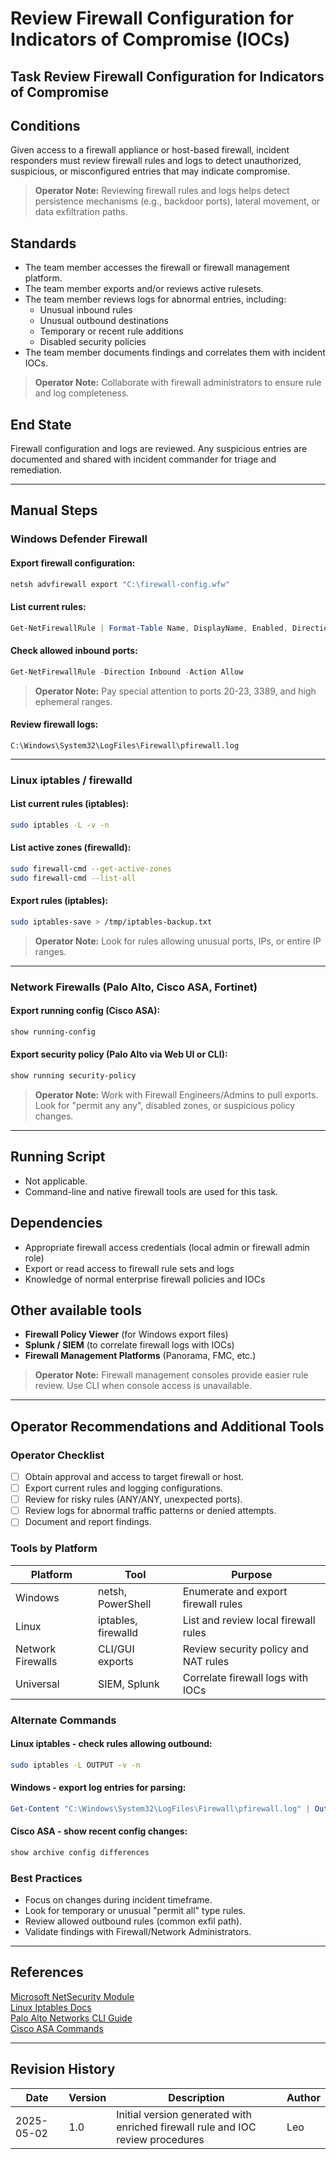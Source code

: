 # Review Firewall Configuration for Indicators of Compromise (IOCs)

## Task Review Firewall Configuration for Indicators of Compromise

## Conditions

Given access to a firewall appliance or host-based firewall, incident responders must review firewall rules and logs to detect unauthorized, suspicious, or misconfigured entries that may indicate compromise.

> **Operator Note:** Reviewing firewall rules and logs helps detect persistence mechanisms (e.g., backdoor ports), lateral movement, or data exfiltration paths.

## Standards

* The team member accesses the firewall or firewall management platform.  
* The team member exports and/or reviews active rulesets.  
* The team member reviews logs for abnormal entries, including:
    * Unusual inbound rules
    * Unusual outbound destinations
    * Temporary or recent rule additions
    * Disabled security policies
* The team member documents findings and correlates them with incident IOCs.

> **Operator Note:** Collaborate with firewall administrators to ensure rule and log completeness.

## End State

Firewall configuration and logs are reviewed. Any suspicious entries are documented and shared with incident commander for triage and remediation.

---

## Manual Steps

### Windows Defender Firewall

#### Export firewall configuration:

```powershell
netsh advfirewall export "C:\firewall-config.wfw"
```

#### List current rules:

```powershell
Get-NetFirewallRule | Format-Table Name, DisplayName, Enabled, Direction, Action
```

#### Check allowed inbound ports:

```powershell
Get-NetFirewallRule -Direction Inbound -Action Allow
```

> **Operator Note:** Pay special attention to ports 20-23, 3389, and high ephemeral ranges.

#### Review firewall logs:

```plaintext
C:\Windows\System32\LogFiles\Firewall\pfirewall.log
```

---

### Linux iptables / firewalld

#### List current rules (iptables):

```bash
sudo iptables -L -v -n
```

#### List active zones (firewalld):

```bash
sudo firewall-cmd --get-active-zones
sudo firewall-cmd --list-all
```

#### Export rules (iptables):

```bash
sudo iptables-save > /tmp/iptables-backup.txt
```

> **Operator Note:** Look for rules allowing unusual ports, IPs, or entire IP ranges.

---

### Network Firewalls (Palo Alto, Cisco ASA, Fortinet)

#### Export running config (Cisco ASA):

```bash
show running-config
```

#### Export security policy (Palo Alto via Web UI or CLI):

```bash
show running security-policy
```

> **Operator Note:** Work with Firewall Engineers/Admins to pull exports. Look for "permit any any", disabled zones, or suspicious policy changes.

---

## Running Script

* Not applicable.  
* Command-line and native firewall tools are used for this task.

## Dependencies

* Appropriate firewall access credentials (local admin or firewall admin role)
* Export or read access to firewall rule sets and logs
* Knowledge of normal enterprise firewall policies and IOCs

## Other available tools

* **Firewall Policy Viewer** (for Windows export files)  
* **Splunk / SIEM** (to correlate firewall logs with IOCs)  
* **Firewall Management Platforms** (Panorama, FMC, etc.)

> **Operator Note:** Firewall management consoles provide easier rule review. Use CLI when console access is unavailable.

---

## Operator Recommendations and Additional Tools

### Operator Checklist

- [ ] Obtain approval and access to target firewall or host.
- [ ] Export current rules and logging configurations.
- [ ] Review for risky rules (ANY/ANY, unexpected ports).
- [ ] Review logs for abnormal traffic patterns or denied attempts.
- [ ] Document and report findings.

### Tools by Platform

| Platform | Tool | Purpose |
|----------|------|---------|
| Windows | netsh, PowerShell | Enumerate and export firewall rules |
| Linux | iptables, firewalld | List and review local firewall rules |
| Network Firewalls | CLI/GUI exports | Review security policy and NAT rules |
| Universal | SIEM, Splunk | Correlate firewall logs with IOCs |

### Alternate Commands

#### Linux iptables - check rules allowing outbound:

```bash
sudo iptables -L OUTPUT -v -n
```

#### Windows - export log entries for parsing:

```powershell
Get-Content "C:\Windows\System32\LogFiles\Firewall\pfirewall.log" | Out-File firewall-log-review.txt
```

#### Cisco ASA - show recent config changes:

```bash
show archive config differences
```

### Best Practices

- Focus on changes during incident timeframe.
- Look for temporary or unusual "permit all" type rules.
- Review allowed outbound rules (common exfil path).
- Validate findings with Firewall/Network Administrators.

---

## References

[Microsoft NetSecurity Module](https://docs.microsoft.com/en-us/powershell/module/netsecurity/)  
[Linux Iptables Docs](https://wiki.centos.org/HowTos/Network/IPTables)  
[Palo Alto Networks CLI Guide](https://docs.paloaltonetworks.com/pan-os.html)  
[Cisco ASA Commands](https://www.cisco.com/c/en/us/td/docs/security/asa/asa-command-reference.html)

---

## Revision History

| Date | Version | Description | Author |
|------|---------|-------------|--------|
| 2025-05-02 | 1.0 | Initial version generated with enriched firewall rule and IOC review procedures | Leo |

